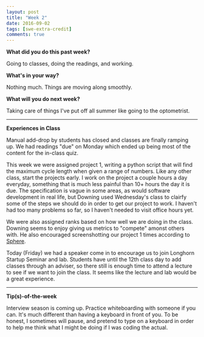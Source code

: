 ```yaml
---
layout: post
title: "Week 2"
date: 2016-09-02
tags: [swe-extra-credit]
comments: true
---
```


**What did you do this past week?**

Going to classes, doing the readings, and working.

**What's in your way?**

Nothing much. Things are moving along smoothly.

**What will you do next week?**

Taking care of things I've put off all summer like going to the optometrist.

---
**Experiences in Class**

Manual add-drop by students has closed and classes are finally ramping up. We had readings "due" on Monday which ended up being most of the content for the in-class quiz.

This week we were assigned project 1, writing a python script that will find the maximum cycle length when given a range of numbers. Like any other class, start the projects early. I work on the project a couple hours a day everyday, something that is much less painful than 10+ hours the day it is due. The specification is vague in some areas, as would software development in real life, but Downing used Wednesday's class to clairfy some of the steps we should do in order to get our project to work. I haven't had too many problems so far, so I haven't needed to visit office hours yet.

We were also assigned ranks based on how well we are doing in the class. Downing seems to enjoy giving us metrics to "compete" amonst others with. He also encouraged screenshotting our project 1 times according to [Sphere](spoj.com).

Today (Friday) we had a speaker come in to encourage us to join Longhorn Startup Seminar and lab. Students have until the 12th class day to add classes through an adviser, so there still is enough time to attend a lecture to see if we want to join the class. It seems like the lecture and lab would be a great experience.

---
**Tip(s)-of-the-week**

Interview season is coming up. Practice whiteboarding with someone if you can. It's much different than having a keyboard in front of you. To be honest, I sometimes will pause, and pretend to type on a keyboard in order to help me think what I might be doing if I was coding the actual. 

